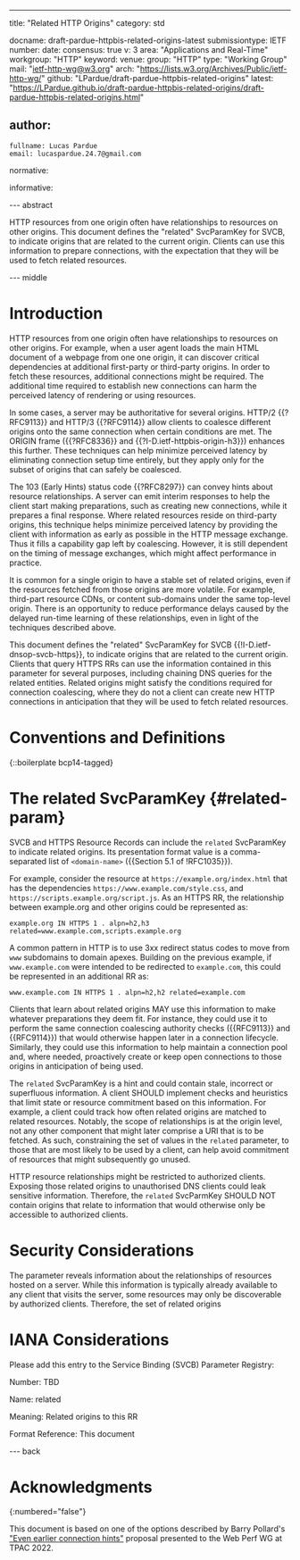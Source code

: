 ---
title: "Related HTTP Origins"
category: std

docname: draft-pardue-httpbis-related-origins-latest
submissiontype: IETF
number:
date:
consensus: true
v: 3
area: "Applications and Real-Time"
workgroup: "HTTP"
keyword:
venue:
  group: "HTTP"
  type: "Working Group"
  mail: "ietf-http-wg@w3.org"
  arch: "https://lists.w3.org/Archives/Public/ietf-http-wg/"
  github: "LPardue/draft-pardue-httpbis-related-origins"
  latest: "https://LPardue.github.io/draft-pardue-httpbis-related-origins/draft-pardue-httpbis-related-origins.html"

author:
 -
    fullname: Lucas Pardue
    email: lucaspardue.24.7@gmail.com

normative:

informative:


--- abstract

HTTP resources from one origin often have relationships to resources on other
origins. This document defines the "related" SvcParamKey for SVCB, to indicate
origins that are related to the current origin. Clients can use this information
to prepare connections, with the expectation that they will be used to fetch
related resources.


--- middle

# Introduction

HTTP resources from one origin often have relationships to resources on other
origins. For example, when a user agent loads the main HTML document of a
webpage from one one origin, it can discover critical dependencies at additional
first-party or third-party origins. In order to fetch these resources,
additional connections might be required. The additional time required to
establish new connections can harm the perceived latency of rendering or using
resources.

In some cases, a server may be authoritative for several origins. HTTP/2
{{?RFC9113}} and HTTP/3 {{?RFC9114}} allow clients to coalesce different origins
onto the same connection when certain conditions are met. The ORIGIN frame
({{?RFC8336}} and {{?I-D.ietf-httpbis-origin-h3}}) enhances this further. These
techniques can help minimize perceived latency by eliminating connection setup
time entirely, but they apply only for the subset of origins that can safely be
coalesced.

The 103 (Early Hints) status code {{?RFC8297}} can convey hints about resource
relationships. A server can emit interim responses to help the client start
making preparations, such as creating new connections, while it prepares a final
response. Where related resources reside on third-party origins, this technique
helps minimize perceived latency by providing the client with information
as early as possible in the HTTP message exchange. Thus it fills a capability
gap left by coalescing. However, it is still dependent on the timing of message
exchanges, which might affect performance in practice.

It is common for a single origin to have a stable set of related origins, even
if the resources fetched from those origins are more volatile. For example,
third-part resource CDNs, or content sub-domains under the same top-level
origin.  There is an opportunity to reduce performance delays caused by the
delayed run-time learning of these relationships, even in light of the
techniques described above.

This document defines the "related" SvcParamKey for SVCB
{{!I-D.ietf-dnsop-svcb-https}}, to indicate origins that are related to the
current origin. Clients that query HTTPS RRs can use the information contained
in this parameter for several purposes, including chaining DNS queries for the
related entities. Related origins might satisfy the conditions required for
connection coalescing, where they do not a client can create new HTTP
connections in anticipation that they will be used to fetch related resources.


# Conventions and Definitions

{::boilerplate bcp14-tagged}


# The related SvcParamKey {#related-param}

SVCB and HTTPS Resource Records can include the `related` SvcParamKey to
indicate related origins. Its presentation format value is a comma-separated
list of `<domain-name>` ({{Section 5.1 of !RFC1035}}).

For example, consider the resource at `https://example.org/index.html` that has
the dependencies `https://www.example.com/style.css`, and
`https://scripts.example.org/script.js`. As an
HTTPS RR, the relationship between example.org and other origins could be
represented as:

~~~
example.org IN HTTPS 1 . alpn=h2,h3 related=www.example.com,scripts.example.org
~~~

A common pattern in HTTP is to use 3xx redirect status codes to move from `www`
subdomains to domain apexes. Building on the previous example, if
`www.example.com` were intended to be redirected to `example.com`, this could be
represented in an additional RR as:

~~~
www.example.com IN HTTPS 1 . alpn=h2,h2 related=example.com
~~~

Clients that learn about related origins MAY use this information to make
whatever preparations they deem fit. For instance, they could use it to perform
the same connection coalescing authority checks ({{RFC9113}} and {{RFC9114}})
that would otherwise happen later in a connection lifecycle. Similarly, they
could use this information to help maintain a connection pool and, where needed,
proactively create or keep open connections to those origins in anticipation of
being used.

The `related` SvcParamKey is a hint and could contain stale, incorrect or
superfluous information. A client SHOULD implement checks and heuristics that
limit state or resource commitment based on this information. For example, a
client could track how often related origins are matched to related resources.
Notably, the scope of relationships is at the origin level, not any other
component that might later comprise a URI that is to be fetched. As such,
constraining the set of values in the `related` parameter, to those that are
most likely to be used by a client, can help avoid commitment of resources that
might subsequently go unused.

HTTP resource relationships might be restricted to authorized clients. Exposing
those related origins to unauthorised DNS clients could leak sensitive
information. Therefore, the `related` SvcParmKey SHOULD NOT contain origins that
relate to information that would otherwise only be accessible to authorized
clients.

# Security Considerations

The parameter reveals information about the relationships of resources hosted on
a server. While this information is typically already available to any client
that visits the server, some resources may only be discoverable by authorized
clients. Therefore, the set of related origins

# IANA Considerations

Please add this entry to the Service Binding (SVCB) Parameter Registry:

Number: TBD

Name: related

Meaning: Related origins to this RR

Format Reference: This document


--- back

# Acknowledgments
{:numbered="false"}

This document is based on one of the options described by Barry Pollard's ["Even
earlier connection
hints"](https://docs.google.com/document/d/1ApILvaFpZPGx6NkqhPvlqni6kTaWfcY6xSEuXg8XdiA/edit#heading=h.fxvrme9c9xpm)
proposal presented to the Web Perf WG at TPAC 2022.
